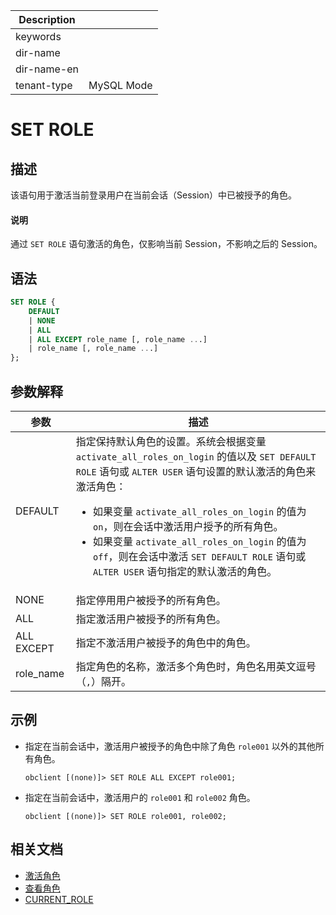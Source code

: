 | Description   |                 |
|---------------|-----------------|
| keywords      |                 |
| dir-name      |                 |
| dir-name-en   |                 |
| tenant-type   | MySQL Mode      |

# SET ROLE

## 描述

该语句用于激活当前登录用户在当前会话（Session）中已被授予的角色。

<main id="notice" type='explain'>
  <h4>说明</h4>
  <p>通过 <code>SET ROLE</code> 语句激活的角色，仅影响当前 Session，不影响之后的 Session。</p>
</main>

## 语法

```sql
SET ROLE {
    DEFAULT
    | NONE
    | ALL
    | ALL EXCEPT role_name [, role_name ...]
    | role_name [, role_name ...]
};
```

## 参数解释

|       **参数**      | **描述** |
|---------------------|----------|
| DEFAULT             | 指定保持默认角色的设置。系统会根据变量 `activate_all_roles_on_login` 的值以及 `SET DEFAULT ROLE` 语句或 `ALTER USER` 语句设置的默认激活的角色来激活角色：<ul><li>如果变量 <code>activate_all_roles_on_login</code> 的值为 <code>on</code>，则在会话中激活用户授予的所有角色。</li><li>如果变量 <code>activate_all_roles_on_login</code> 的值为 <code>off</code>，则在会话中激活 <code>SET DEFAULT ROLE</code> 语句或 <code>ALTER USER</code> 语句指定的默认激活的角色。</li></ul>|
| NONE                | 指定停用用户被授予的所有角色。|
| ALL                 | 指定激活用户被授予的所有角色。|
| ALL EXCEPT          | 指定不激活用户被授予的角色中的角色。|
| role_name           | 指定角色的名称，激活多个角色时，角色名用英文逗号（`,`）隔开。|

## 示例

* 指定在当前会话中，激活用户被授予的角色中除了角色 `role001` 以外的其他所有角色。
  
  ```shell
  obclient [(none)]> SET ROLE ALL EXCEPT role001;
  ```

* 指定在当前会话中，激活用户的 `role001` 和 `role002` 角色。
  
  ```shell
  obclient [(none)]> SET ROLE role001, role002;
  ```

## 相关文档

* [激活角色](../../../../../600.manage/500.security-and-permissions/300.access-control/200.user-and-permission/200.permission-of-mysql-mode/340.role-management-of-mysql-mode.md/500.activating-roles-of-mysql-mode.md)
* [查看角色](../../../../../600.manage/500.security-and-permissions/300.access-control/200.user-and-permission/200.permission-of-mysql-mode/340.role-management-of-mysql-mode.md/600.view-roles-of-mysql-mode.md)
* [CURRENT_ROLE](../400.functions-of-mysql-mode/600.information-functions-of-mysql-mode/550.current-role-of-mysql-mode.md)
